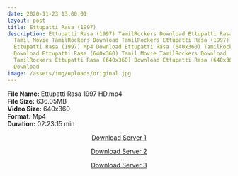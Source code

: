 ```yaml
---
date: 2020-11-23 13:00:01
layout: post
title: Ettupatti Rasa (1997)
description: Ettupatti Rasa (1997) TamilRockers Download Ettupatti Rasa (1997)
  Tamil Movie TamilRockers Download TamilRockers Ettupatti Rasa (1997) Download
  Ettupatti Rasa (1997) Mp4 Download Ettupatti Rasa (640x360) TamilRockers
  Download Ettupatti Rasa (640x360) Tamil Movie TamilRockers Download
  TamilRockers Ettupatti Rasa (640x360) Download Ettupatti Rasa (640x360) Mp4
  Download
image: /assets/img/uploads/original.jpg
---
```

<!--StartFragment-->

**File Name:** Ettupatti Rasa 1997 HD.mp4\
**File Size:** 636.05MB\
**Video Size:** 640x360\
**Format:** Mp4\
**Duration:** 02:23:15 min

<!--EndFragment--><center>

<a href="http://s27.uptofiles.net//files/Tamil%20HD%20Mobile%20Movies/Ettupatti%20Rasa%20(1997)/Ettupatti%20Rasa%20(DVD)/Ettupatti%20Rasa%20(Tamil)/Ettupatti%20Rasa%20(640x360)/Ettupatti%20Rasa%201997%20HD.mp4" class="myButton">Download Server 1</a>

<a href="http://s27.uptofiles.net//files/Tamil%20HD%20Mobile%20Movies/Ettupatti%20Rasa%20(1997)/Ettupatti%20Rasa%20(DVD)/Ettupatti%20Rasa%20(Tamil)/Ettupatti%20Rasa%20(640x360)/Ettupatti%20Rasa%201997%20HD.mp4" class="myButton">Download Server 2</a>

<a href="http://s27.uptofiles.net//files/Tamil%20HD%20Mobile%20Movies/Ettupatti%20Rasa%20(1997)/Ettupatti%20Rasa%20(DVD)/Ettupatti%20Rasa%20(Tamil)/Ettupatti%20Rasa%20(640x360)/Ettupatti%20Rasa%201997%20HD.mp4" class="myButton">Download Server 3</a>

</center>
